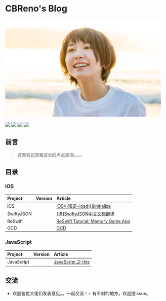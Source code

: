 # CBReno's Blog

![smile](contents/Images/blog.jpg)

![](https://img.shields.io/badge/Blog-CBReno-blue.svg) ![](https://img.shields.io/badge/language-Swift-brightgreen.svg) ![](https://img.shields.io/badge/language-JavaScript-brightgreen.svg) [![](https://img.shields.io/badge/weibo-CBReno-orange.svg)](http://weibo.com/CBReno)

##  前言

> 这里将记录我成长的点点滴滴。。。。

## 目录

### iOS

| Project    | Version | Article                                  |
| :--------- | :------ | :--------------------------------------- |
| iOS        |         | [iOS小知识-load()&initialize](https://github.com/HideOnBushTuT/CBReno-Blog/blob/master/contents/iOS/iOS小知识-load-initialize.md) |
| SwiftyJSON |         | [[译]SwiftyJSON中文文档翻译](https://github.com/HideOnBushTuT/CBReno-Blog/blob/master/contents/SwiftyJSON/%5B译%5DSwiftyJSON%20中文文档翻译.md) |
| ReSwift    |         | [ReSwift Tutorial: Memory Game App](https://github.com/HideOnBushTuT/CBReno-Blog/blob/master/contents/ReSwift/ReSwift-Tutorial-Memory-Game-App.md) |
| GCD        |         | [GCD](https://github.com/HideOnBushTuT/CBReno-Blog/blob/master/contents/GCD/GCD.md) |

### JavaScript

| Project    | Version | Article                                  |
| :--------- | :------ | :--------------------------------------- |
| JavaScript |         | [JavaScript 之 this](https://github.com/HideOnBushTuT/CBReno-Blog/blob/master/contents/JavaScript/JavaScript-之-this.md) |

## 交流

* 欢迎各位大佬们发表意见。。一起交流！~ 有不对的地方，欢迎提issue。
